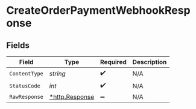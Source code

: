 # CreateOrderPaymentWebhookResponse


## Fields

| Field                                                  | Type                                                   | Required                                               | Description                                            |
| ------------------------------------------------------ | ------------------------------------------------------ | ------------------------------------------------------ | ------------------------------------------------------ |
| `ContentType`                                          | *string*                                               | :heavy_check_mark:                                     | N/A                                                    |
| `StatusCode`                                           | *int*                                                  | :heavy_check_mark:                                     | N/A                                                    |
| `RawResponse`                                          | [*http.Response](https://pkg.go.dev/net/http#Response) | :heavy_minus_sign:                                     | N/A                                                    |